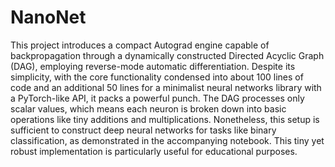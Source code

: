 # NanoNet
This project introduces a compact Autograd engine capable of backpropagation through a dynamically constructed Directed Acyclic Graph (DAG), employing reverse-mode automatic differentiation. Despite its simplicity, with the core functionality condensed into about 100 lines of code and an additional 50 lines for a minimalist neural networks library with a PyTorch-like API, it packs a powerful punch. The DAG processes only scalar values, which means each neuron is broken down into basic operations like tiny additions and multiplications. Nonetheless, this setup is sufficient to construct deep neural networks for tasks like binary classification, as demonstrated in the accompanying notebook. This tiny yet robust implementation is particularly useful for educational purposes.
